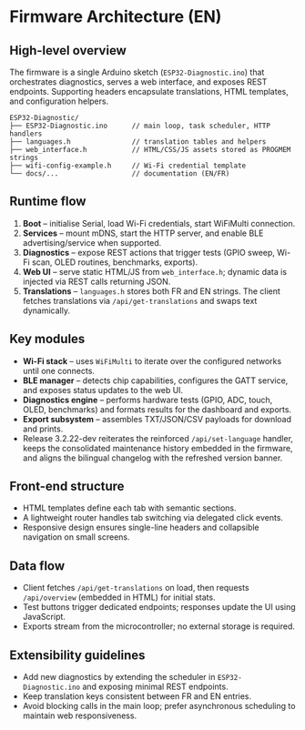 # Firmware Architecture (EN)

## High-level overview
The firmware is a single Arduino sketch (`ESP32-Diagnostic.ino`) that orchestrates diagnostics, serves a web interface, and exposes REST endpoints. Supporting headers encapsulate translations, HTML templates, and configuration helpers.

```
ESP32-Diagnostic/
├── ESP32-Diagnostic.ino      // main loop, task scheduler, HTTP handlers
├── languages.h               // translation tables and helpers
├── web_interface.h           // HTML/CSS/JS assets stored as PROGMEM strings
├── wifi-config-example.h     // Wi-Fi credential template
└── docs/...                  // documentation (EN/FR)
```

## Runtime flow
1. **Boot** – initialise Serial, load Wi-Fi credentials, start WiFiMulti connection.
2. **Services** – mount mDNS, start the HTTP server, and enable BLE advertising/service when supported.
3. **Diagnostics** – expose REST actions that trigger tests (GPIO sweep, Wi-Fi scan, OLED routines, benchmarks, exports).
4. **Web UI** – serve static HTML/JS from `web_interface.h`; dynamic data is injected via REST calls returning JSON.
5. **Translations** – `languages.h` stores both FR and EN strings. The client fetches translations via `/api/get-translations` and swaps text dynamically.

## Key modules
- **Wi-Fi stack** – uses `WiFiMulti` to iterate over the configured networks until one connects.
- **BLE manager** – detects chip capabilities, configures the GATT service, and exposes status updates to the web UI.
- **Diagnostics engine** – performs hardware tests (GPIO, ADC, touch, OLED, benchmarks) and formats results for the dashboard and exports.
- **Export subsystem** – assembles TXT/JSON/CSV payloads for download and prints.
- Release 3.2.22-dev reiterates the reinforced `/api/set-language` handler, keeps the consolidated maintenance history embedded in the firmware, and aligns the bilingual changelog with the refreshed version banner.

## Front-end structure
- HTML templates define each tab with semantic sections.
- A lightweight router handles tab switching via delegated click events.
- Responsive design ensures single-line headers and collapsible navigation on small screens.

## Data flow
- Client fetches `/api/get-translations` on load, then requests `/api/overview` (embedded in HTML) for initial stats.
- Test buttons trigger dedicated endpoints; responses update the UI using JavaScript.
- Exports stream from the microcontroller; no external storage is required.

## Extensibility guidelines
- Add new diagnostics by extending the scheduler in `ESP32-Diagnostic.ino` and exposing minimal REST endpoints.
- Keep translation keys consistent between FR and EN entries.
- Avoid blocking calls in the main loop; prefer asynchronous scheduling to maintain web responsiveness.
